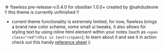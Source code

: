 ☆ flawless pre-release-v.0.4.0 for obsidian 1.0.0+ 
  created by @sahdudeone
  !! this theme is currently unfinished !!

  - current theme functionality is extremely limited,
  for now, flawless brings a brand new color scheme, some small ui tweaks, it also allows for styling text by using inline html element within your notes (such as `<span class="red">this is text!</span>`); to learn about it and see it in action check out this handy [reference sheet](https://publish.obsidian.md/sahdudeone/%E2%98%86+flawless/%E2%98%86+flawless+styling+guide) (:
